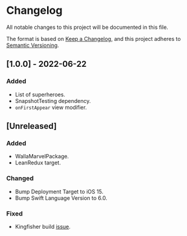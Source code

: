 # Changelog

All notable changes to this project will be documented in this file.

The format is based on [Keep a Changelog](https://keepachangelog.com/en/1.1.0/),
and this project adheres to [Semantic Versioning](https://semver.org/spec/v2.0.0.html).

## [1.0.0] - 2022-06-22

### Added

- List of superheroes.
- SnapshotTesting dependency.
- `onFirstAppear` view modifier.

## [Unreleased]

### Added

- WallaMarvelPackage.
- LeanRedux target.

### Changed

- Bump Deployment Target to iOS 15.
- Bump Swift Language Version to 6.0.

### Fixed

- Kingfisher build [issue](https://github.com/onevcat/Kingfisher/issues/2052).
